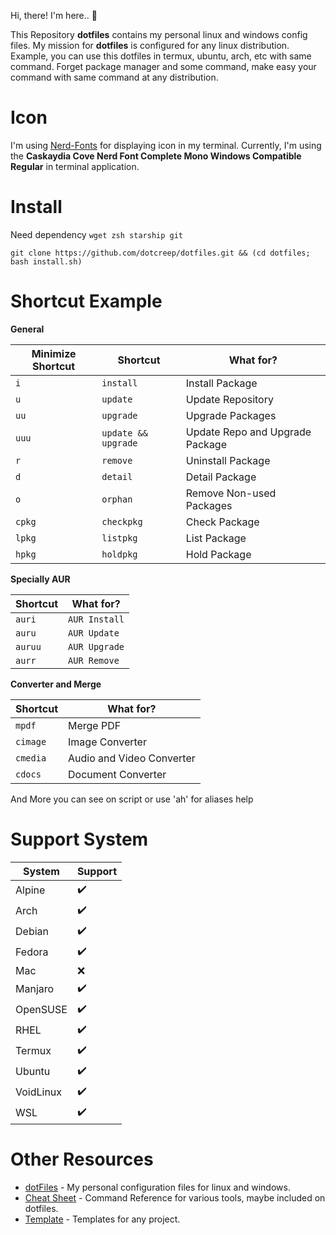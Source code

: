 Hi, there! I'm here.. 👋

This Repository **dotfiles** contains my personal linux and windows config files. My mission for **dotfiles** is configured for any linux distribution. Example, you can use this dotfiles in termux, ubuntu, arch, etc with same command. Forget package manager and some command, make easy your command with same command at any distribution.

# Icon
I'm using [Nerd-Fonts](https://www.nerdfonts.com/) for displaying icon in my terminal. Currently, I'm using the **Caskaydia Cove Nerd Font Complete Mono Windows Compatible Regular** in terminal application.

# Install
Need dependency `wget zsh starship git`

```
git clone https://github.com/dotcreep/dotfiles.git && (cd dotfiles; bash install.sh)
```

# Shortcut Example

**General**

Minimize Shortcut | Shortcut | What for?
--- | --- | ---
`i` | `install` | Install Package
`u` | `update` | Update Repository
`uu` | `upgrade` | Upgrade Packages
`uuu` | `update && upgrade` | Update Repo and Upgrade Package
`r` | `remove` | Uninstall Package
`d` | `detail` | Detail Package
`o` | `orphan` | Remove Non-used Packages
`cpkg` | `checkpkg` | Check Package
`lpkg` | `listpkg` | List Package
`hpkg` | `holdpkg` | Hold Package

**Specially AUR**

Shortcut | What for?
--- | ---
`auri` | `AUR Install`
`auru` | `AUR Update`
`auruu` | `AUR Upgrade`
`aurr` | `AUR Remove`

**Converter and Merge**

Shortcut | What for?
--- | ---
`mpdf` | Merge PDF
`cimage` | Image Converter
`cmedia` | Audio and Video Converter
`cdocs` | Document Converter

And More you can see on script or use 'ah' for aliases help

# Support System

System | Support
--- | ---
Alpine | ✔️
Arch | ✔️
Debian | ✔️
Fedora | ✔️
Mac | ❌
Manjaro | ✔️
OpenSUSE | ✔️
RHEL | ✔️
Termux | ✔️
Ubuntu | ✔️
VoidLinux | ✔️
WSL | ✔️

# Other Resources
- [dotFiles](https://github.com/dotcreep/dotfiles) - My personal configuration files for linux and windows.
- [Cheat Sheet](https://github.com/dotcreep/cheat-sheet) - Command Reference for various tools, maybe included on dotfiles.
- [Template](https://github.com/dotcreep/boilerplates) - Templates for any project.
